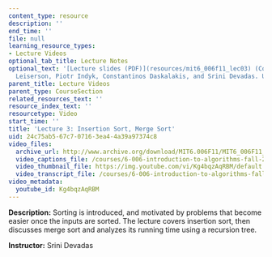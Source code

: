 ```yaml
---
content_type: resource
description: ''
end_time: ''
file: null
learning_resource_types:
- Lecture Videos
optional_tab_title: Lecture Notes
optional_text: '[Lecture slides (PDF)](resources/mit6_006f11_lec03) (Courtesy of Charles
  Leiserson, Piotr Indyk, Constantinos Daskalakis, and Srini Devadas. Used with permission.)'
parent_title: Lecture Videos
parent_type: CourseSection
related_resources_text: ''
resource_index_text: ''
resourcetype: Video
start_time: ''
title: 'Lecture 3: Insertion Sort, Merge Sort'
uid: 24c75ab5-67c7-0716-3ea4-4a39a97374c8
video_files:
  archive_url: http://www.archive.org/download/MIT6.006F11/MIT6_006F11_lec03_300k.mp4
  video_captions_file: /courses/6-006-introduction-to-algorithms-fall-2011/2c7458c5a44a5b7a90d54bf3143c0630_Kg4bqzAqRBM.vtt
  video_thumbnail_file: https://img.youtube.com/vi/Kg4bqzAqRBM/default.jpg
  video_transcript_file: /courses/6-006-introduction-to-algorithms-fall-2011/ed5e6829a166846e83e8ee1aa7d68dc7_Kg4bqzAqRBM.pdf
video_metadata:
  youtube_id: Kg4bqzAqRBM
---
```


**Description:** Sorting is introduced, and motivated by problems that become easier once the inputs are sorted. The lecture covers insertion sort, then discusses merge sort and analyzes its running time using a recursion tree.

**Instructor:** Srini Devadas
